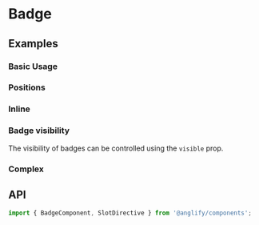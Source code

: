 # Badge

<app-references
issues="https://github.com/valentingavran/anglify/labels/component%3A%20Badge"
bundle-size="https://bundlephobia.com/package/@anglify/components@latest"/>

## Examples

### Basic Usage

<app-code-example component="badge" example="basic"></app-code-example>

### Positions

<app-code-example component="badge" example="position"></app-code-example>

### Inline

<app-code-example component="badge" example="inline"></app-code-example>

### Badge visibility

The visibility of badges can be controlled using the `visible` prop.
<app-code-example component="badge" example="visibility"></app-code-example>

### Complex

<app-code-example component="badge" example="complex"></app-code-example>

## API

```typescript
import { BadgeComponent, SlotDirective } from '@anglify/components';
```

<app-inputs-table components="BadgeComponent"></app-inputs-table>

<app-styling-table component="badge"></app-styling-table>
